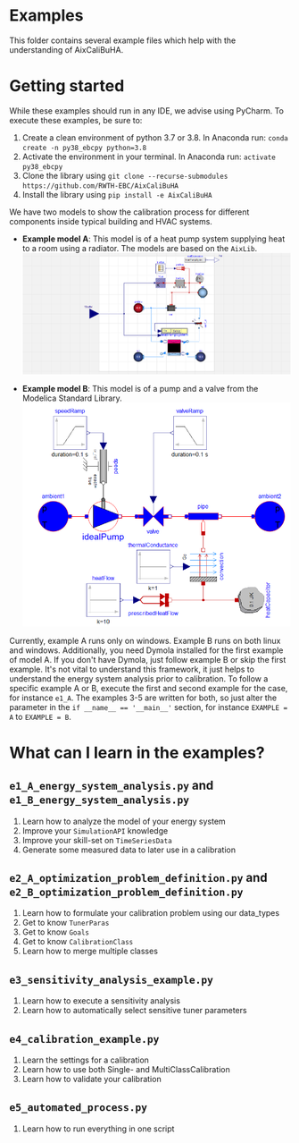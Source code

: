 # Examples

This folder contains several example files which help with the understanding of AixCaliBuHA.

# Getting started

While these examples should run in any IDE, we advise using PyCharm.
To execute these examples, be sure to:

1. Create a clean environment of python 3.7 or 3.8. In Anaconda run: `conda create -n py38_ebcpy python=3.8`
2. Activate the environment in your terminal. In Anaconda run: `activate py38_ebcpy`
3. Clone the library using `git clone --recurse-submodules https://github.com/RWTH-EBC/AixCaliBuHA`
5. Install the library using `pip install -e AixCaliBuHA`

We have two models to show the calibration process for different components inside typical building and HVAC systems.

- **Example model A**: This model is of a heat pump system supplying heat to a room using a radiator. The models are based on the `AixLib`.
![img.png](./data/img_A.png)
  
- **Example model B**: This model is of a pump and a valve from the Modelica Standard Library. 
![img.png](./data/img_B.png)
  

Currently, example A runs only on windows. Example B runs on both linux and windows.
Additionally, you need Dymola installed for the first example of model A. If you don't have Dymola, just follow example B or skip the first example. It's not vital to understand this framework, it just helps to understand the energy system analysis prior to calibration.
To follow a specific example A or B, execute the first and second example for the case, for instance `e1_A`.
The examples 3-5 are written for both, so just alter the parameter in the `if __name__ == '__main__'` section, for instance `EXAMPLE = A` to `EXAMPLE = B`.

# What can I learn in the examples?

## `e1_A_energy_system_analysis.py` and `e1_B_energy_system_analysis.py`

1. Learn how to analyze the model of your energy system
2. Improve your `SimulationAPI` knowledge
3. Improve your skill-set on `TimeSeriesData`
4. Generate some measured data to later use in a calibration

## `e2_A_optimization_problem_definition.py` and `e2_B_optimization_problem_definition.py`

1. Learn how to formulate your calibration problem using our data_types
2. Get to know `TunerParas`
3. Get to know `Goals`
4. Get to know `CalibrationClass`
5. Learn how to merge multiple classes

## `e3_sensitivity_analysis_example.py`

1. Learn how to execute a sensitivity analysis
2. Learn how to automatically select sensitive tuner parameters

## `e4_calibration_example.py`

1. Learn the settings for a calibration
2. Learn how to use both Single- and MultiClassCalibration
3. Learn how to validate your calibration

## `e5_automated_process.py`

1. Learn how to run everything in one script
